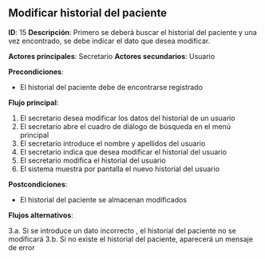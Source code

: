 ## Modificar historial del paciente

**ID**: 15
**Descripción**: Primero se deberá buscar el historial del paciente y una vez encontrado, se debe indicar el dato que desea modificar.

**Actores principales**: Secretario
**Actores secundarios**: Usuario

**Precondiciones**:
* El historial del paciente debe de encontrarse registrado

**Flujo principal**:
1. El secretario desea modificar los datos del historial de un usuario
2. El secretario abre el cuadro de diálogo de búsqueda en el menú principal
3. El secretario introduce el nombre y apellidos del usuario
4. El secretario indica que desea modificar el historial del usuario
5. El secretario modifica el historial del usuario
6. El sistema muestra por pantalla el nuevo historial del usuario

**Postcondiciones**:

* El historial del paciente se almacenan modificados

**Flujos alternativos**:

3.a. Si se introduce un dato incorrecto , el historial del paciente no se modificará
3.b. Si no existe el historial del paciente, aparecerá un mensaje de error
